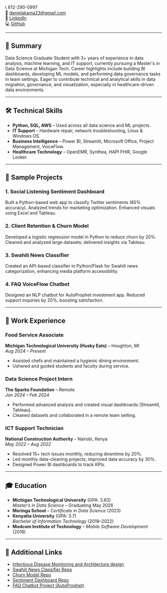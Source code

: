 


📞 612-290-0997  
📧 [danielakama23@gmail.com](mailto:danielakama23@gmail.com)  
🔗 [LinkedIn](https://www.linkedin.com/in/danielakamanyamweya)  
💻 [GitHub](https://github.com/Daniel1999Akama)

---

## 🔹 Summary

Data Science Graduate Student with 3+ years of experience in data analysis, machine learning, and IT support, currently pursuing a Master's in Data Science at Michigan Tech. Career highlights include building BI dashboards, developing ML models, and performing data governance tasks in team settings. Eager to contribute technical and analytical skills in data migration, governance, and visualization, especially in healthcare-driven data environments.

---

## 🛠 Technical Skills

- **Python, SQL, AWS** – Used across all data science and ML projects.
- **IT Support** – Hardware repair, network troubleshooting, Linux & Windows OS.
- **Business Intelligence** – Power BI, Streamlit, Microsoft Office, Project Management, VoiceFlow.
- **Healthcare Technology** – OpenEMR, Synthea, HAPI FHIR, Google Looker.

---

## 📂 Sample Projects

### 1. Social Listening Sentiment Dashboard  
Built a Python-based web app to classify Twitter sentiments (85% accuracy). Analyzed trends for marketing optimization. Enhanced visuals using Excel and Tableau.

### 2. Client Retention & Churn Model  
Developed a logistic regression model in Python to reduce churn by 20%. Cleaned and analyzed large datasets; delivered insights via Tableau.

### 3. Swahili News Classifier  
Created an API-based classifier in Python/Flask for Swahili news categorization, enhancing media platform accessibility.

### 4. FAQ VoiceFlow Chatbot  
Designed an NLP chatbot for AutoProphet investment app. Reduced support inquiries by 20%, boosting satisfaction.

---

## 💼 Work Experience

### Food Service Associate  
**Michigan Technological University (Husky Eats)** – Houghton, MI  
_Aug 2024 – Present_  
- Assisted chefs and maintained a hygienic dining environment.
- Ushered and guided students and faculty during service.

### Data Science Project Intern  
**The Sparks Foundation** – Remote  
_Jan 2024 – Feb 2024_  
- Performed advanced analysis and created visual dashboards (Streamlit, Tableau).
- Cleaned datasets and collaborated in a remote team setting.

### ICT Support Technician  
**National Construction Authority** – Nairobi, Kenya  
_May 2022 – Aug 2022_  
- Resolved 15+ tech issues monthly, reducing downtime by 20%.
- Led monthly data-cleaning projects; improved data accuracy by 30%.
- Designed Power BI dashboards to track KPIs.

---

## 🎓 Education

- **Michigan Technological University** (GPA: 3.83)  
  *Master’s in Data Science* – Graduating May 2026  
- **Moringa School** – *Certificate in Data Science* (2023)  
- **Kenyatta University** (GPA: 3.7)  
  *Bachelor of Information Technology* (2018–2022)  
- **Modcom Institute of Technology** – *Mobile Software Development* (2018)

---

## 🔗 Additional Links

- [Infectious Disease Monitoring and Architecture design](https://github.com/Daniel1999Akama/Daniel-Akama-Nyamweya)
- [Swahili News Classifier Repo](https://github.com/Daniel1999Akama/News-Classification)  
- [Churn Model Repo](https://github.com/Daniel1999Akama/moringa_phase4_project)  
- [Sentiment Dashboard Repo](https://github.com/Daniel1999Akama/moringa_phase3_project)  
- [FAQ Chatbot Project (AutoProphet)](https://github.com/jeffreywallphd/AutoProphet/tree/FALL2024-BA5200-Team5/prototypes/Fall2024/Team5/AutoProp_Codes_1)
  

